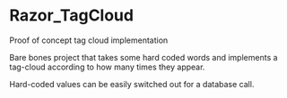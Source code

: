 # Razor_TagCloud
Proof of concept tag cloud implementation

Bare bones project that takes some hard coded words and implements a tag-cloud according to how many times they appear.

Hard-coded values can be easily switched out for a database call.

